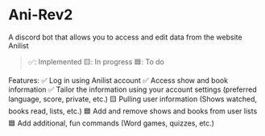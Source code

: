 # Ani-Rev2
A discord bot that allows you to access and edit data from the website Anilist
>✅: Implemented
>🟨: In progress
>🟦: To do

Features:
✅ Log in using Anilist account
✅ Access show and book information
✅ Tailor the information using your account settings (preferred language, score, private, etc.)
🟨 Pulling user information (Shows watched, books read, lists, etc.)
🟦 Add and remove shows and books from user lists
🟦 Add additional, fun commands (Word games, quizzes, etc.)
